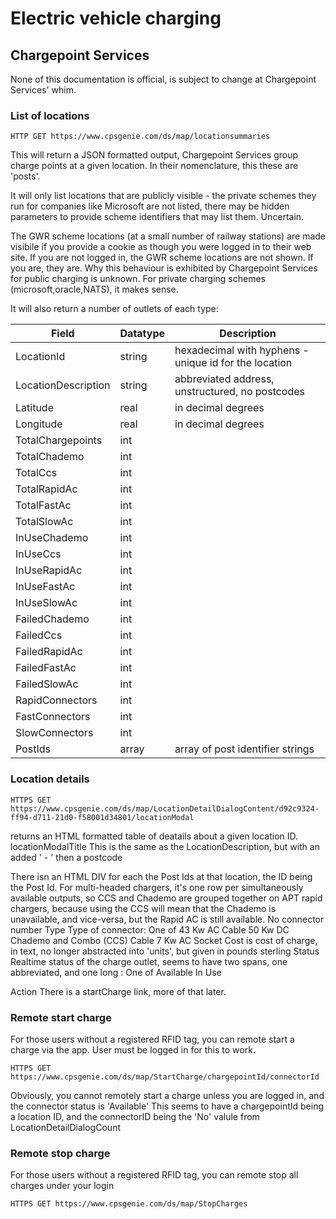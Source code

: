 # Electric vehicle charging
## Chargepoint Services

None of this documentation is official, is subject to change at Chargepoint Services' whim.

### List of locations

```
HTTP GET https://www.cpsgenie.com/ds/map/locationsummaries
```
This will return a JSON formatted output, Chargepoint Services group charge points at a given location. In their nomenclature, this these are 'posts'.

It will only list locations that are publicly visible - the private schemes they run for companies like Microsoft are not listed, there may be hidden parameters to provide scheme identifiers
that may list them. Uncertain.

The GWR scheme locations (at a small number of railway stations) are made visibile if you provide a cookie as though you were logged in to their web site. If you are not logged in, the GWR scheme locations are not shown. If you are, they are. Why this behaviour is exhibited by Chargepoint Services for public charging is unknown. For private charging schemes (microsoft,oracle,NATS), it makes sense.

It will also return a number of outlets of each type:

| Field | Datatype | Description |
|------ | -------- | ----------- |
| LocationId | string | hexadecimal with hyphens - unique id for the location |
| LocationDescription | string | abbreviated address, unstructured, no postcodes |
| Latitude | real | in decimal degrees |
| Longitude | real | in decimal degrees |
| TotalChargepoints | int | |
| TotalChademo | int | |
| TotalCcs | int | |
| TotalRapidAc | int | |
| TotalFastAc | int | |
| TotalSlowAc | int | |
| InUseChademo | int | |
| InUseCcs | int | |
| InUseRapidAc | int | |
| InUseFastAc | int | |
| InUseSlowAc | int | |
| FailedChademo | int | |
| FailedCcs | int | |
| FailedRapidAc | int | |
| FailedFastAc | int | |
| FailedSlowAc | int | |
| RapidConnectors | int | |
| FastConnectors | int | |
| SlowConnectors | int | |
| PostIds | array | array of post identifier strings |


### Location details
```
HTTPS GET https://www.cpsgenie.com/ds/map/LocationDetailDialogContent/d92c9324-ff94-d711-21d0-f58001d34801/locationModal
```
returns an HTML formatted table of deatails about a given location ID.
locationModalTitle	This is the same as the LocationDescription, but with an added ' - ' then a postcode

There isn an HTML DIV for each the Post Ids at that location, the ID being the Post Id.
For multi-headed chargers, it's one row per simultaneously available outputs, so CCS and Chademo are grouped together on APT rapid chargers, because using the CCS will mean that the Chademo is unavailable, and vice-versa, but the Rapid AC is still available.
No	connector number
Type	Type of connector: One of
	43 Kw AC Cable
	50 Kw DC Chademo and Combo (CCS) Cable
	7 Kw AC Socket
Cost	is cost of charge, in text, no longer abstracted into 'units', but given in pounds sterling
Status	Realtime status of the charge outlet, seems to have two spans, one abbreviated, and one long : One of
	Available
	In Use
	
	
Action	There is a startCharge link, more of that later.

### Remote start charge
For those users without a registered RFID tag, you can remote start a charge via the app. User must be logged in for this to work.
```
HTTPS GET https://www.cpsgenie.com/ds/map/StartCharge/chargepointId/connectorId
```

Obviously, you cannot remotely start a charge unless you are logged in, and the connector status is 'Available'
This seems to have a chargepointId being a location ID, and the connectorID being the 'No' valule from LocationDetailDialogCount

### Remote stop charge
For those users without a registered RFID tag, you can remote stop all charges under your login
```
HTTPS GET https://www.cpsgenie.com/ds/map/StopCharges
```

